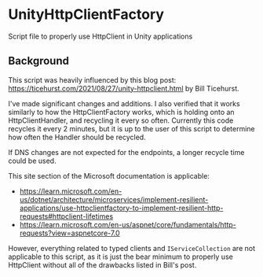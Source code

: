 # UnityHttpClientFactory
Script file to properly use HttpClient in Unity applications


## Background
This script was heavily influenced by this blog post: https://ticehurst.com/2021/08/27/unity-httpclient.html by Bill Ticehurst.

I've made significant changes and additions. I also verified that it works similarly to how the HttpClientFactory works, 
which is holding onto an HttpClientHandler, and recycling it every so often. Currently this code recycles it every 2 minutes,
but it is up to the user of this script to determine how often the Handler should be recycled.

If DNS changes are not expected for the endpoints, a longer recycle time could be used.

This site section of the Microsoft documentation is applicable: 
- https://learn.microsoft.com/en-us/dotnet/architecture/microservices/implement-resilient-applications/use-httpclientfactory-to-implement-resilient-http-requests#httpclient-lifetimes
- https://learn.microsoft.com/en-us/aspnet/core/fundamentals/http-requests?view=aspnetcore-7.0

However, everything related to typed clients and `IServiceCollection` are not applicable to this script, as it is just the bear minimum to properly use HttpClient without all of the
drawbacks listed in Bill's post.